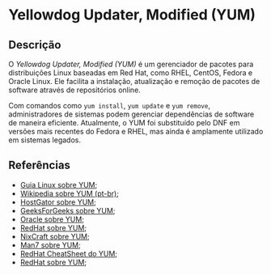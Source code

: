 # Yellowdog Updater, Modified (YUM)


## Descrição

O *Yellowdog Updater, Modified (YUM)* é um gerenciador de pacotes para distribuições Linux baseadas em Red Hat, como RHEL, CentOS, Fedora e Oracle Linux. Ele facilita a instalação, atualização e remoção de pacotes de software através de repositórios online.

Com comandos como `yum install`, `yum update` e `yum remove`, administradores de sistemas podem gerenciar dependências de software de maneira eficiente. Atualmente, o YUM foi substituído pelo DNF em versões mais recentes do Fedora e RHEL, mas ainda é amplamente utilizado em sistemas legados.

## Referências

- [Guia Linux sobre YUM](https://guialinux.uniriotec.br/yum/);
- [Wikipedia sobre YUM (pt-br)](https://pt.wikipedia.org/wiki/Yum);
- [HostGator sobre YUM](https://www.hostgator.com.br/blog/comando-yum-linux/);
- [GeeksForGeeks sobre YUM](https://www.geeksforgeeks.org/yum-commands-for-linux-package-management/);
- [Oracle sobre YUM](https://docs.oracle.com/en/operating-systems/oracle-linux/6/adminsg/ol_creating_yum_repo.html);
- [RedHat sobre YUM](https://docs.redhat.com/en/documentation/red_hat_enterprise_linux/7/html/system_administrators_guide/ch-yum);
- [NixCraft sobre YUM](https://www.cyberciti.biz/faq/rhel-centos-fedora-linux-yum-command-howto/);
- [Man7 sobre YUM](https://man7.org/linux/man-pages/man8/yum.8.html);
- [RedHat CheatSheet do YUM](https://access.redhat.com/sites/default/files/attachments/rh_yum_cheatsheet_1214_jcs_print-1.pdf);
- [RedHat sobre YUM](https://docs.redhat.com/en/documentation/red_hat_enterprise_linux/5/html/deployment_guide/s1-yum-useful-commands);